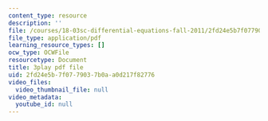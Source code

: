 ```yaml
---
content_type: resource
description: ''
file: /courses/18-03sc-differential-equations-fall-2011/2fd24e5b7f0779037b0aa0d217f82776_MdzfsfBNJIw.pdf
file_type: application/pdf
learning_resource_types: []
ocw_type: OCWFile
resourcetype: Document
title: 3play pdf file
uid: 2fd24e5b-7f07-7903-7b0a-a0d217f82776
video_files:
  video_thumbnail_file: null
video_metadata:
  youtube_id: null
---
```

